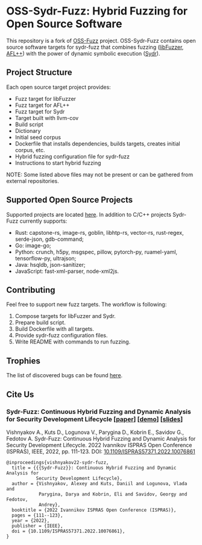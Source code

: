 # OSS-Sydr-Fuzz: Hybrid Fuzzing for Open Source Software

This repository is a fork of [OSS-Fuzz](https://github.com/google/oss-fuzz)
project. OSS-Sydr-Fuzz contains open source software targets for sydr-fuzz that
combines fuzzing ([libFuzzer](https://www.llvm.org/docs/LibFuzzer.html), [AFL++](https://github.com/AFLplusplus/AFLplusplus)) with
the power of dynamic symbolic execution
([Sydr](https://sydr-fuzz.github.io)).

## Project Structure

Each open source target project provides:

* Fuzz target for libFuzzer
* Fuzz target for AFL++
* Fuzz target for Sydr
* Target built with llvm-cov
* Build script
* Dictionary
* Initial seed corpus
* Dockerfile that installs dependencies, builds targets, creates initial corpus,
  etc.
* Hybrid fuzzing configuration file for sydr-fuzz
* Instructions to start hybrid fuzzing

NOTE: Some listed above files may not be present or can be gathered from
external repositories.

## Supported Open Source Projects

Supported projects are located [here](projects). In addition to C/C++ projects Sydr-Fuzz currently supports:
* Rust: capstone-rs, image-rs, goblin, libhtp-rs, vector-rs, rust-regex, serde-json, gdb-command;
* Go: image-go;
* Python: crunch, h5py, msgspec, pillow, pytorch-py, ruamel-yaml, tensorflow-py, ultrajson;
* Java: hsqldb, json-sanitizer;
* JavaScript: fast-xml-parser, node-xml2js.

## Contributing

Feel free to support new fuzz targets. The workflow is following:

1. Compose targets for libFuzzer and Sydr.
2. Prepare build script.
3. Build Dockerfile with all targets.
4. Provide sydr-fuzz configuration files.
5. Write README with commands to run fuzzing.

## Trophies

The list of discovered bugs can be found [here](TROPHIES.md).

## Cite Us

### Sydr-Fuzz: Continuous Hybrid Fuzzing and Dynamic Analysis for Security Development Lifecycle \[[paper](https://arxiv.org/abs/2211.11595)\] \[[demo](https://vishnya.xyz/vishnyakov-isprasopen2022.webm)\] \[[slides](https://vishnya.xyz/vishnyakov-isprasopen2022.pdf)\]

Vishnyakov A., Kuts D., Logunova V., Parygina D., Kobrin E., Savidov G., Fedotov A. Sydr-Fuzz: Continuous Hybrid Fuzzing and Dynamic Analysis for Security Development Lifecycle. 2022 Ivannikov ISPRAS Open Conference (ISPRAS), IEEE, 2022, pp. 111-123. DOI: [10.1109/ISPRAS57371.2022.10076861](https://www.doi.org/10.1109/ISPRAS57371.2022.10076861)

```
@inproceedings{vishnyakov22-sydr-fuzz,
  title = {{{Sydr-Fuzz}}: Continuous Hybrid Fuzzing and Dynamic Analysis for
           Security Development Lifecycle},
  author = {Vishnyakov, Alexey and Kuts, Daniil and Logunova, Vlada and
            Parygina, Darya and Kobrin, Eli and Savidov, Georgy and Fedotov,
            Andrey},
  booktitle = {2022 Ivannikov ISPRAS Open Conference (ISPRAS)},
  pages = {111--123},
  year = {2022},
  publisher = {IEEE},
  doi = {10.1109/ISPRAS57371.2022.10076861},
}
```
